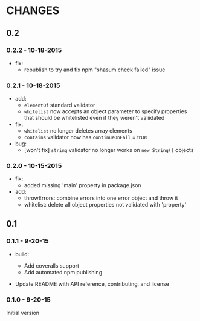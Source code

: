 # CHANGES

## 0.2

### 0.2.2 - 10-18-2015

 - fix:
    - republish to try and fix npm "shasum check failed" issue

### 0.2.1 - 10-18-2015
 - add:
    - `elementOf` standard validator
    - `whitelist` now accepts an object parameter to specify properties that
                  should be whitelisted even if they weren't valiidated
 - fix:
    - `whitelist` no longer deletes array elements
    - `contains` validator now has `continueOnFail` = true
 - bug:
    - [won't fix] `string` validator no longer works on `new String()` objects

### 0.2.0 - 10-15-2015
 - fix:
    - added missing 'main' property in package.json
 - add:
    - throwErrors: combine errors into one error object and throw it
    - whitelist: delete all object properties not validated with 'property'

## 0.1

### 0.1.1 - 9-20-15
 - build:
    - Add coveralls support
    - Add automated npm publishing

 - Update README with API reference, contributing, and license

### 0.1.0 - 9-20-15
Initial version
